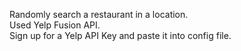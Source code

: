 Randomly search a restaurant in a location. <br>
Used Yelp Fusion API. <br>
Sign up for a Yelp API Key and paste it into config file.
